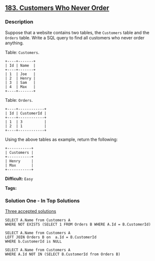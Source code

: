 ## [183. Customers Who Never Order](https://leetcode.com/problems/customers-who-never-order/discuss/)

### Description

Suppose that a website contains two tables, the `Customers` table and the `Orders` table. Write a SQL query to find all customers who never order anything.

Table: `Customers`.

```
+----+-------+
| Id | Name  |
+----+-------+
| 1  | Joe   |
| 2  | Henry |
| 3  | Sam   |
| 4  | Max   |
+----+-------+

```

Table: `Orders`.

```
+----+------------+
| Id | CustomerId |
+----+------------+
| 1  | 3          |
| 2  | 1          |
+----+------------+

```

Using the above tables as example, return the following:

```
+-----------+
| Customers |
+-----------+
| Henry     |
| Max       |
+-----------+
```



**Difficult:** `Easy`

**Tags:** 



### Solution One - In Top Solutions

[Three accepted solutions](https://discuss.leetcode.com/topic/7686/three-accepted-solutions)

```mysql
SELECT A.Name from Customers A
WHERE NOT EXISTS (SELECT 1 FROM Orders B WHERE A.Id = B.CustomerId)

SELECT A.Name from Customers A
LEFT JOIN Orders B on  a.Id = B.CustomerId
WHERE b.CustomerId is NULL

SELECT A.Name from Customers A
WHERE A.Id NOT IN (SELECT B.CustomerId from Orders B)
```



